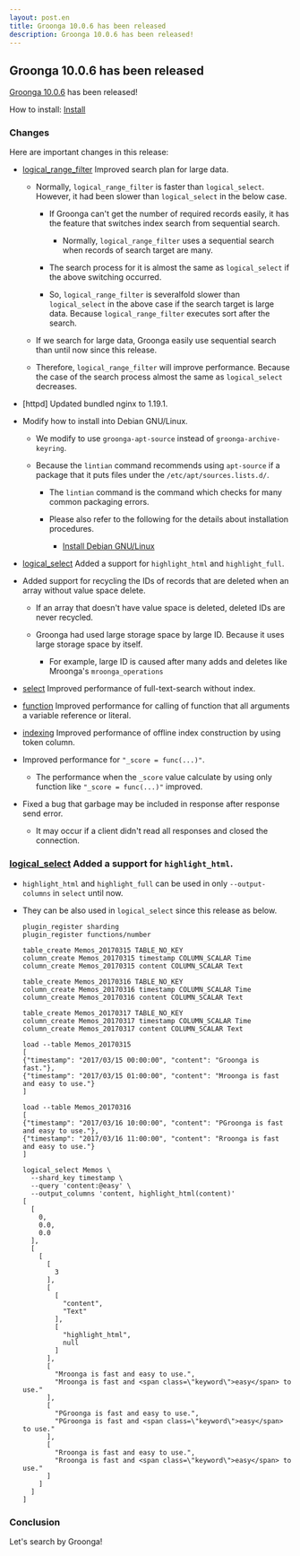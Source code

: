 ```yaml
---
layout: post.en
title: Groonga 10.0.6 has been released
description: Groonga 10.0.6 has been released!
---
```


## Groonga 10.0.6 has been released

[Groonga 10.0.6](/docs/news.html#release-10-0-6) has been released!

How to install: [Install](/docs/install.html)

### Changes

Here are important changes in this release:

* [logical_range_filter](/docs/reference/commands/logical_range_filter.html) Improved search plan for large data.

  * Normally, ``logical_range_filter`` is faster than ``logical_select``.
    However, it had been slower than ``logical_select`` in the below case.

    * If Groonga can't get the number of required records easily, it has the feature that switches index search from sequential search.
      * Normally, ``logical_range_filter`` uses a sequential search when records of search target are many.

    * The search process for it is almost the same as ``logical_select`` if the above switching occurred.
    * So, ``logical_range_filter`` is severalfold slower than ``logical_select`` in the above case if the search target is large data. Because ``logical_range_filter`` executes sort after the search.

  * If we search for large data, Groonga easily use sequential search than until now since this release.
  * Therefore, ``logical_range_filter`` will improve performance. Because the case of the search process almost the same as ``logical_select`` decreases.

* [httpd] Updated bundled nginx to 1.19.1.

* Modify how to install into Debian GNU/Linux.

  * We modify to use ``groonga-apt-source`` instead of ``groonga-archive-keyring``.
  * Because the ``lintian`` command recommends using ``apt-source`` if a package that it puts files under the ``/etc/apt/sources.lists.d/``.

    * The ``lintian`` command is the command which checks for many common packaging errors.
    * Please also refer to the following for the details about installation procedures.

      * [Install Debian GNU/Linux](/docs/install/debian.html)

* [logical_select](/docs/reference/commands/logical_select.html) Added a support for ``highlight_html`` and ``highlight_full``.

* Added support for recycling the IDs of records that are deleted when an array without value space delete.

  * If an array that doesn't have value space is deleted, deleted IDs are never recycled.
  * Groonga had used large storage space by large ID. Because it uses large storage space by itself.

    * For example, large ID is caused after many adds and deletes like Mroonga's ``mroonga_operations``

* [select](/docs/reference/commands/select.html) Improved performance of full-text-search without index.

* [function](/docs/reference/function.html) Improved performance for calling of function that all arguments a variable reference or literal.

* [indexing](/docs/reference/indexing.html) Improved performance of offline index construction by using token column.

* Improved performance for ``"_score = func(...)"``.

  * The performance when the ``_score`` value calculate by using only function like ``"_score = func(...)"`` improved.

* Fixed a bug that garbage may be included in response after response send error.

  * It may occur if a client didn't read all responses and closed the connection.

### [logical_select](/docs/reference/commands/logical_select.html) Added a support for ``highlight_html``.

  * ``highlight_html`` and ``highlight_full`` can be used in only ``--output-columns`` in ``select`` until now.

  * They can be also used in ``logical_select`` since this release as below.

    ```
    plugin_register sharding
    plugin_register functions/number

    table_create Memos_20170315 TABLE_NO_KEY
    column_create Memos_20170315 timestamp COLUMN_SCALAR Time
    column_create Memos_20170315 content COLUMN_SCALAR Text

    table_create Memos_20170316 TABLE_NO_KEY
    column_create Memos_20170316 timestamp COLUMN_SCALAR Time
    column_create Memos_20170316 content COLUMN_SCALAR Text

    table_create Memos_20170317 TABLE_NO_KEY
    column_create Memos_20170317 timestamp COLUMN_SCALAR Time
    column_create Memos_20170317 content COLUMN_SCALAR Text

    load --table Memos_20170315
    [
    {"timestamp": "2017/03/15 00:00:00", "content": "Groonga is fast."},
    {"timestamp": "2017/03/15 01:00:00", "content": "Mroonga is fast and easy to use."}
    ]

    load --table Memos_20170316
    [
    {"timestamp": "2017/03/16 10:00:00", "content": "PGroonga is fast and easy to use."},
    {"timestamp": "2017/03/16 11:00:00", "content": "Rroonga is fast and easy to use."}
    ]

    logical_select Memos \
      --shard_key timestamp \
      --query 'content:@easy' \
      --output_columns 'content, highlight_html(content)'
    [
      [
        0,
        0.0,
        0.0
      ],
      [
        [
          [
            3
          ],
          [
            [
              "content",
              "Text"
            ],
            [
              "highlight_html",
              null
            ]
          ],
          [
            "Mroonga is fast and easy to use.",
            "Mroonga is fast and <span class=\"keyword\">easy</span> to use."
          ],
          [
            "PGroonga is fast and easy to use.",
            "PGroonga is fast and <span class=\"keyword\">easy</span> to use."
          ],
          [
            "Rroonga is fast and easy to use.",
            "Rroonga is fast and <span class=\"keyword\">easy</span> to use."
          ]
        ]
      ]
    ]
    ```

### Conclusion

Let's search by Groonga!
